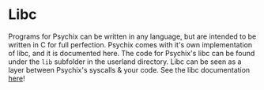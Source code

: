 # Libc
Programs for Psychix can be written in any language, but are intended to be written in C for full perfection. Psychix comes with it's own implementation of libc, and it is documented here. The code for Psychix's libc can be found under the `lib` subfolder in the userland directory. Libc can be seen as a layer between Psychix's syscalls & your code. See the libc documentation [here](LIBCDOC.md)!
